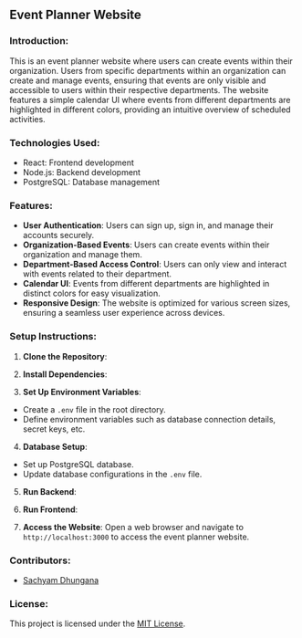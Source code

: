 ## Event Planner Website

### Introduction:
This is an event planner website where users can create events within their organization. Users from specific departments within an organization can create and manage events, ensuring that events are only visible and accessible to users within their respective departments. The website features a simple calendar UI where events from different departments are highlighted in different colors, providing an intuitive overview of scheduled activities.

### Technologies Used:
- React: Frontend development
- Node.js: Backend development
- PostgreSQL: Database management

### Features:
- **User Authentication**: Users can sign up, sign in, and manage their accounts securely.
- **Organization-Based Events**: Users can create events within their organization and manage them.
- **Department-Based Access Control**: Users can only view and interact with events related to their department.
- **Calendar UI**: Events from different departments are highlighted in distinct colors for easy visualization.
- **Responsive Design**: The website is optimized for various screen sizes, ensuring a seamless user experience across devices.

### Setup Instructions:
1. **Clone the Repository**:

2. **Install Dependencies**:


3. **Set Up Environment Variables**:
- Create a `.env` file in the root directory.
- Define environment variables such as database connection details, secret keys, etc.

4. **Database Setup**:
- Set up PostgreSQL database.
- Update database configurations in the `.env` file.

5. **Run Backend**:

6. **Run Frontend**:


7. **Access the Website**:
Open a web browser and navigate to `http://localhost:3000` to access the event planner website.

### Contributors:
- [Sachyam Dhungana](https://github.com/Sachyamdh/)


### License:
This project is licensed under the [MIT License](LICENSE).
